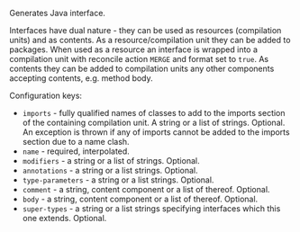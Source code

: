 Generates Java interface.

Interfaces have dual nature - they can be used as resources (compilation units) and as contents. 
As a resource/compilation unit they can be added to packages. When used as a resource an interface is wrapped into a compilation unit with reconcile action ``MERGE`` and format set to ``true``.
As contents they can be added to compilation units any other components accepting contents, e.g. method body. 

Configuration keys:

* ``imports`` - fully qualified names of classes to add to the imports section of the containing compilation unit. A string or a list of strings. Optional. An exception is thrown if any of imports cannot be added to the imports section due to a name clash.
* ``name`` - required, interpolated.
* ``modifiers`` - a string or a list of strings. Optional.
* ``annotations`` - a string or a list strings. Optional.
* ``type-parameters`` - a string or a list strings. Optional.
* ``comment`` - a string, content component or a list of thereof. Optional.
* ``body`` - a string, content component or a list of thereof. Optional.
* ``super-types`` - a string or a list strings specifying interfaces which this one extends. Optional. 	
